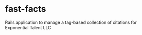 # fast-facts
Rails application to manage a tag-based collection of citations for Exponential Talent LLC
